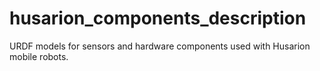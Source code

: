 # husarion_components_description
URDF models for sensors and hardware components used with Husarion mobile robots.
